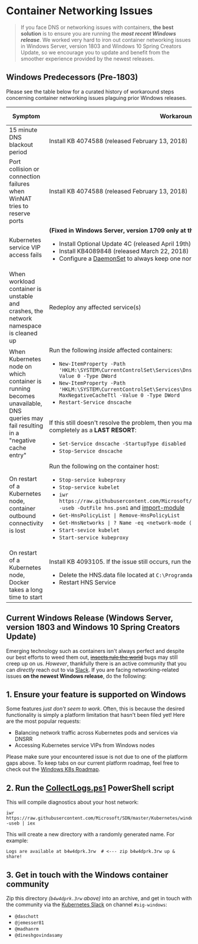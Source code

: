 # Container Networking Issues

> If you face DNS or networking issues with containers, **the best solution** is to ensure you are running the _**most recent Windows release**_. We worked  very hard to iron out container networking issues in Windows Server, version 1803 and Windows 10 Spring Creators Update, so we encourage you to update and benefit from the smoother experience provided by the newest releases.

## Windows Predecessors (Pre-1803)
Please see the table below for a curated history of workaround steps concerning container networking issues plaguing prior Windows releases.

| Symptom | Workaround  | Impacted Builds |
|---------|-------------|-----------------|
| 15 minute DNS blackout period | Install KB 4074588 (released February 13, 2018) | <= Windows 1703 |
| Port collision or connection failures when WinNAT tries to reserve ports | Install KB 4074588 (released February 13, 2018) | <= Windows 1703 |
 | Kubernetes service VIP access fails | **(Fixed in Windows Server, version 1709 only at this time)** <ul><li>Install Optional Update 4C (released April 19th)</li><li>Install KB4089848 (released March 22, 2018)</li><li>Configure a [DaemonSet](https://kubernetes.io/docs/concepts/workloads/controllers/daemonset/) to always keep one normal (non-privileged) pod running</li></ul> | <= Windows Server, version 1709 |
| When workload container is unstable and crashes, the network namespace is cleaned up | Redeploy any affected service(s) | <= Windows Server, version 1709 |
|When Kubernetes node on which container is running becomes unavailable, DNS queries may fail resulting in a "negative cache entry" | Run the following _inside_ affected containers: <ul><li> `New-ItemProperty -Path 'HKLM:\SYSTEM\CurrentControlSet\Services\Dnscache\Parameters' -Name MaxCacheTtl -Value 0 -Type DWord`</li><li>`New-ItemProperty -Path 'HKLM:\SYSTEM\CurrentControlSet\Services\Dnscache\Parameters' -Name MaxNegativeCacheTtl -Value 0 -Type DWord`</li><li>`Restart-Service dnscache` </li></ul><br> If this still doesn't resolve the problem, then you may be forced to disable DNS caching completely as a **LAST RESORT**: <ul><li>`Set-Service dnscache -StartupType disabled`</li><li>`Stop-Service dnscache`</li></ul> | <= Windows Server, version 1709 |
| On restart of a Kubernetes node, container outbound connectivity is lost | Run the following on the container host: <ul><li>`Stop-service kubeproxy`</li><li>`Stop-service kubelet`</li><li>`iwr https://raw.githubusercontent.com/Microsoft/SDN/master/Kubernetes/windows/hns.psm1 -useb -OutFile hns.psm1` and [import-module](https://docs.microsoft.com/en-us/powershell/module/Microsoft.PowerShell.Core/Import-Module)</li><li>`Get-HnsPolicyList \| Remove-HnsPolicyList`</li><li>`Get-HnsNetworks \| ? Name -eq <network-mode (eg: l2bridge)> \| Remove-HnsNetwork`</li><li>`Start-sevice kubelet`</li><li>`Start-service kubeproxy`</li> | = Windows Server, version 1709 |
| On restart of a Kubernetes node, Docker takes a long time to start  | Install KB 4093105. If the issue still occurs, run the following on the container host:<ul><li>Delete the HNS.data file located at `C:\Programdata\Microsoft\Windows\HNS\hns.data`</li><li>Restart HNS Service</li></ul> | = Windows 1709 |

## Current Windows Release (Windows Server, version 1803 and Windows 10 Spring Creators Update)

Emerging technology such as containers isn't always perfect and despite our best efforts to weed them out, ~~[insects rule the world](https://news.nationalgeographic.com/2016/11/bugs-insects-ants-evolution-beetles/)~~ bugs may still creep up on us. _However_, thankfully there is an active community that you can _directly_ reach out to via [Slack](https://slack.com/). If you are facing networking-related issues **on the newest Windows release**, do the following:

 ## 1. Ensure your feature is supported on Windows
 Some features  _just don't seem to work_. Often, this is because the desired functionality is simply a platform limitation that hasn't been filed yet! Here are the most popular requests:
 * Balancing network traffic across Kubernetes pods and services via DNSRR
 * Accessing Kubernetes service VIPs from Windows nodes

Please make sure your encountered issue is not due to one of the platform gaps above. To keep tabs on our current platform roadmap, feel free to check out the [Windows K8s Roadmap](https://trello.com/b/rjTqrwjl/windows-k8s-roadmap).

## 2. Run the [CollectLogs.ps1](https://github.com/Microsoft/SDN/blob/master/Kubernetes/windows/debug/collectlogs.ps1) PowerShell script
This will compile diagnostics about your host network:
```
iwr https://raw.githubusercontent.com/Microsoft/SDN/master/Kubernetes/windows/debug/collectlogs.ps1 -useb | iex
```

This will create a new directory with a randomly generated name. For example:
```
Logs are available at b4w4dprk.3rw  # <--- zip b4w4dprk.3rw up & share!
```

## 3. Get in touch with the Windows container community
Zip this directory _(`b4w4dprk.3rw` above)_ into an archive, and get in touch with the community via the [Kubernetes Slack](https://kubernetes.slack.com/) on channel `#sig-windows`:
  * `@daschott`
  * `@jemesser81`
  * `@madhanrm`
  * `@dineshgovindasamy`
